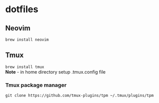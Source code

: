# dotfiles

## Neovim
``` brew install neovim ```


## Tmux
``` brew install tmux ```\
<b>Note</b> - in home directory setup .tmux.config file


### Tmux package manager
```git clone https://github.com/tmux-plugins/tpm ~/.tmux/plugins/tpm ```
